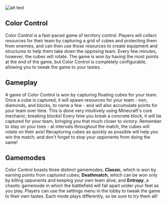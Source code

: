 ![alt text](http://i.imgur.com/SRKC9HL.gifv "Color Control Logo")

## Color Control
Color Control is a fast-paced game of territory control. Players will collect resources for their team by capturing a grid of cubes and protecting them from enemies, and can then use those resources to create equipment and structures to help them take down the opposing team. Every few minutes, however, the cubes will rotate. The game is won by having the most points at the end of the game, but Color Control is completely configurable, allowing you to tweak the game to your tastes.

## Gameplay
A game of Color Control is won by capturing floating cubes for your team. Once a cube is captured, it will spawn resources for your team - iron, diamonds, and blocks, to name a few - and will also accumulate points for your team over time. This is done very intuitively using Minecraft's core mechanic; breaking blocks! Every time you break a concrete block, it will be captured for your team, bringing you that much closer to victory. Remember to stay on your toes - at intervals throughout the match, the cubes will rotate on their axis! Recapturing cubes as quickly as possible will help you win the match; and don't forget to stop your opponents from doing the same!

## Gamemodes
Color Control boasts three distinct gamemodes; **Classic**, which is won by earning points from captured cubes; **Deathmatch**, which can be won only by killing opponents and keeping your own team alive; and **Entropy**, a chaotic gamemode in which the battlefield will fall apart under your feet as you play. Players can use the settings menu in the lobby to tweak the game to their own tastes. Each mode plays differently, so be sure to try them all!